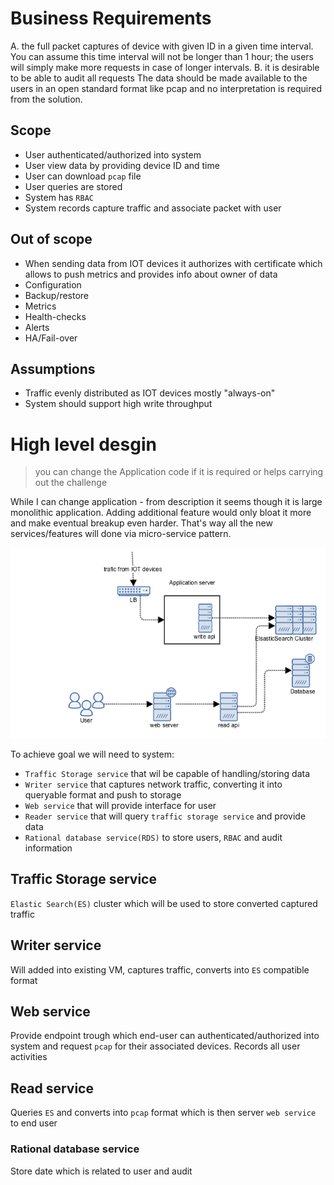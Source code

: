 # Business Requirements
A. the full packet captures of device with given ID in a given time interval. You can assume this time interval will not be longer than 1 hour; the users will simply make more requests in case of longer intervals.
B. it is desirable to be able to audit all requests
The data should be made available to the users in an open standard format like pcap and no interpretation is required from the solution.

## Scope
* User authenticated/authorized into system 
* User view data by providing device ID and time
* User can download `pcap` file 
* User queries are stored
* System has `RBAC`
* System records capture traffic and associate packet with user 

## Out of scope
* When sending data from IOT devices it authorizes with certificate which allows to
push metrics and provides info about owner of data
* Configuration
* Backup/restore 
* Metrics
* Health-checks
* Alerts
* HA/Fail-over

## Assumptions
* Traffic evenly distributed as IOT devices mostly "always-on"
* System should support high write throughput


# High level desgin
>you can change the Application code if it is required or helps carrying out the challenge

While I can change application - from description it seems though it is large monolithic application.
Adding additional feature would only bloat it more and make eventual breakup even harder.
That's way all the new services/features will done via micro-service pattern.  



![Screenshot](design.png)

To achieve goal we will need to system:
* `Traffic Storage service` that wil be capable of handling/storing data
* `Writer service` that captures network traffic, converting it into queryable format and push to storage 
* `Web service` that will provide interface for user
* `Reader service` that will query `traffic storage service` and provide data
* `Rational database service(RDS)` to store users, `RBAC` and audit information 

## Traffic Storage service
`Elastic Search(ES)`  cluster which will be used to store converted captured traffic 
## Writer service
Will added into existing VM, captures traffic, converts into `ES` compatible format
## Web service
Provide endpoint trough which end-user can authenticated/authorized into system 
and request `pcap` for their associated devices.
Records all user activities
## Read service
Queries `ES` and converts into `pcap` format which is then server `web service` to end user
### Rational database service
Store date which is related to user and audit


